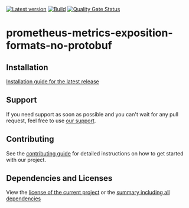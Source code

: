 [![Latest version](https://img.shields.io/maven-central/v/software.xdev/prometheus-metrics-exposition-formats-no-protobuf?logo=apache%20maven)](https://mvnrepository.com/artifact/software.xdev/prometheus-metrics-exposition-formats-no-protobuf)
[![Build](https://img.shields.io/github/actions/workflow/status/xdev-software/prometheus-metrics-exposition-formats-no-protobuf/check-build.yml?branch=develop)](https://github.com/xdev-software/prometheus-metrics-exposition-formats-no-protobuf/actions/workflows/check-build.yml?query=branch%3Adevelop)
[![Quality Gate Status](https://sonarcloud.io/api/project_badges/measure?project=xdev-software_prometheus-metrics-exposition-formats-no-protobuf&metric=alert_status)](https://sonarcloud.io/dashboard?id=xdev-software_prometheus-metrics-exposition-formats-no-protobuf)

# prometheus-metrics-exposition-formats-no-protobuf


## Installation
[Installation guide for the latest release](https://github.com/xdev-software/prometheus-metrics-exposition-formats-no-protobuf/releases/latest#Installation)

## Support
If you need support as soon as possible and you can't wait for any pull request, feel free to use [our support](https://xdev.software/en/services/support).

## Contributing
See the [contributing guide](./CONTRIBUTING.md) for detailed instructions on how to get started with our project.

## Dependencies and Licenses
View the [license of the current project](LICENSE) or the [summary including all dependencies](https://xdev-software.github.io/prometheus-metrics-exposition-formats-no-protobuf/dependencies)
